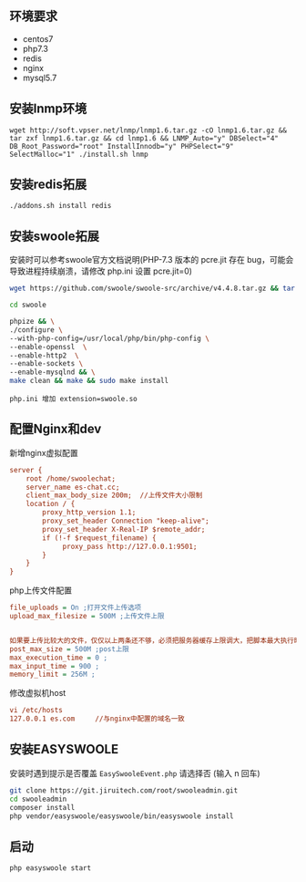 ## 环境要求

*  centos7
*  php7.3
*  redis
*  nginx
*  mysql5.7

## 安装lnmp环境

`wget http://soft.vpser.net/lnmp/lnmp1.6.tar.gz -cO lnmp1.6.tar.gz && tar zxf lnmp1.6.tar.gz && cd lnmp1.6 && LNMP_Auto="y" DBSelect="4" DB_Root_Password="root" InstallInnodb="y" PHPSelect="9" SelectMalloc="1" ./install.sh lnmp`

## 安装redis拓展

`./addons.sh install redis`

## 安装swoole拓展

安装时可以参考swoole官方文档说明(PHP-7.3 版本的 pcre.jit 存在 bug，可能会导致进程持续崩溃，请修改 php.ini 设置 pcre.jit=0)

```bash
wget https://github.com/swoole/swoole-src/archive/v4.4.8.tar.gz && tar -xzvf v4.4.8.tar.gz

cd swoole

phpize && \
./configure \
--with-php-config=/usr/local/php/bin/php-config \
--enable-openssl  \
--enable-http2  \
--enable-sockets \
--enable-mysqlnd && \
make clean && make && sudo make install
```

`php.ini 增加 extension=swoole.so`


## 配置Nginx和dev

新增nginx虚拟配置

```ini
server {
    root /home/swoolechat;
    server_name es-chat.cc;
    client_max_body_size 200m;  //上传文件大小限制
    location / {
        proxy_http_version 1.1;
        proxy_set_header Connection "keep-alive";
        proxy_set_header X-Real-IP $remote_addr;
        if (!-f $request_filename) {
             proxy_pass http://127.0.0.1:9501;
        }
    }
}
```

php上传文件配置

```ini
file_uploads = On ;打开文件上传选项 
upload_max_filesize = 500M ;上传文件上限 


如果要上传比较大的文件，仅仅以上两条还不够，必须把服务器缓存上限调大，把脚本最大执行时间变长 
post_max_size = 500M ;post上限 
max_execution_time = 0 ; 
max_input_time = 900 ; 
memory_limit = 256M ; 
```

修改虚拟机host

```ini
vi /etc/hosts
127.0.0.1 es.com     //与nginx中配置的域名一致
```


## 安装EASYSWOOLE

安装时遇到提示是否覆盖 `EasySwooleEvent.php` 请选择否 (输入 n 回车)

```bash
git clone https://git.jiruitech.com/root/swooleadmin.git
cd swooleadmin
composer install
php vendor/easyswoole/easyswoole/bin/easyswoole install
```

## 启动

```bash
php easyswoole start
```
